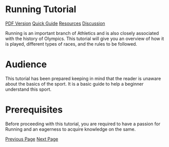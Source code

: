 # Running Tutorial
[PDF Version](../running/running_pdf_version.md)
[Quick Guide](../running/running_quick_guide.md)
[Resources](../running/running_useful_resources.md)
[Discussion](../running/running_discussion.md)

Running is an important branch of Athletics and is also closely associated with the history of Olympics. This tutorial will give you an overview of how it is played, different types of races, and the rules to be followed.

# Audience
This tutorial has been prepared keeping in mind that the reader is unaware about the basics of the sport. It is a basic guide to help a beginner understand this sport.

# Prerequisites
Before proceeding with this tutorial, you are required to have a passion for Running and an eagerness to acquire knowledge on the same.


[Previous Page](../running/index.md) [Next Page](../running/running_overview.md) 
